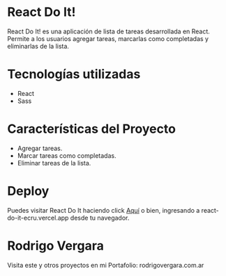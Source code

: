 # React Do It!
React Do It! es una aplicación de lista de tareas desarrollada en React. Permite a los usuarios agregar tareas, marcarlas como completadas y eliminarlas de la lista.
# Tecnologías utilizadas

 - React
 - Sass
 
# Características del Proyecto


-   Agregar tareas.
-   Marcar tareas como completadas.
-   Eliminar tareas de la lista.

# Deploy
Puedes visitar React Do It haciendo click [Aquí](https://react-do-it-ecru.vercel.app/) o bien, ingresando a react-do-it-ecru.vercel.app desde tu navegador.
# Rodrigo Vergara
Visita este y otros proyectos en mi Portafolio: rodrigovergara.com.ar
 